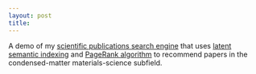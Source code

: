 ```yaml
---
layout: post
title: 
---
```


A demo of my [scientific publications search engine](http://ec2-54-87-217-9.compute-1.amazonaws.com/) 
that uses [latent semantic indexing](https://en.wikipedia.org/wiki/Latent_semantic_analysis) 
and [PageRank algorithm](https://en.wikipedia.org/wiki/PageRank)
to recommend papers in the condensed-matter materials-science subfield.
